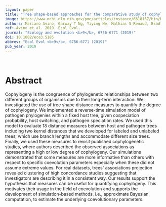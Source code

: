 ```yaml
---
layout: paper
title: "Tree shape-based approaches for the comparative study of cophylogeny."
image: https://www.ncbi.nlm.nih.gov/pmc/articles/instance/6618157/bin/ECE3-9-6756-g005.jpg
authors: Mariano Avino, Garway T Ng, Yiying He, Mathias S Renaud, Bradley R Jones, Art F Y Poon
ref: Avino et al. 2019. Ecol Evol.
journal: "Ecology and evolution <b>9</b>, 6756-6771 (2019)"
doi: 10.1002/ece3.5185
abbrev: "Ecol Evol <b>9</b>, 6756-6771 (2019)"
pub_year: 2019
---
```


<br />
<div data-badge-popover="right" data-badge-type="donut" data-pmid="31312429" data-hide-no-mentions="true" class="altmetric-embed"></div>

# Abstract

Cophylogeny is the congruence of phylogenetic relationships between two different groups of organisms due to their long-term interaction. We investigated the use of tree shape distance measures to quantify the degree of cophylogeny. We implemented a reverse-time simulation model of pathogen phylogenies within a fixed host tree, given cospeciation probability, host switching, and pathogen speciation rates. We used this model to evaluate 18 distance measures between host and pathogen trees including two kernel distances that we developed for labeled and unlabeled trees, which use branch lengths and accommodate different size trees. Finally, we used these measures to revisit published cophylogenetic studies, where authors described the observed associations as representing a high or low degree of cophylogeny. Our simulations demonstrated that some measures are more informative than others with respect to specific coevolution parameters especially when these did not assume extreme values. For real datasets, trees' associations projection revealed clustering of high concordance studies suggesting that investigators are describing it in a consistent way. Our results support the hypothesis that measures can be useful for quantifying cophylogeny. This motivates their usage in the field of coevolution and supports the development of simulation-based methods, i.e., approximate Bayesian computation, to estimate the underlying coevolutionary parameters.

